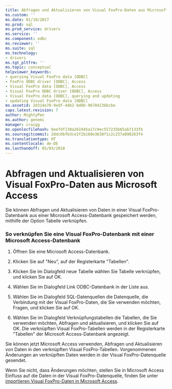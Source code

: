 ```yaml
---
title: Abfragen und Aktualisieren von Visual FoxPro-Daten aus Microsoft Access | Microsoft Docs
ms.custom: ''
ms.date: 01/19/2017
ms.prod: sql
ms.prod_service: drivers
ms.service: ''
ms.component: odbc
ms.reviewer: ''
ms.suite: sql
ms.technology:
- drivers
ms.tgt_pltfrm: ''
ms.topic: conceptual
helpviewer_keywords:
- querying Visual FoxPro data [ODBC]
- FoxPro ODBC driver [ODBC], Access
- Visual FoxPro data [ODBC], Access
- Visual FoxPro ODBC driver [ODBC], Access
- Visual FoxPro data [ODBC], querying and updating
- updating Visual FoxPro data [ODBC]
ms.assetid: 2d314e78-9edf-44b2-bd8b-96784236bcbe
caps.latest.revision: 7
author: MightyPen
ms.author: genemi
manager: craigg
ms.openlocfilehash: 6eefdf130a261945a17c9ec557235b65ab7133fb
ms.sourcegitcommit: 2ddc0bfb3ce2f2b160e3638f1c2c237a898263f4
ms.translationtype: HT
ms.contentlocale: de-DE
ms.lasthandoff: 05/03/2018
---
```

# <a name="querying-and-updating-visual-foxpro-data-from-microsoft-access"></a>Abfragen und Aktualisieren von Visual FoxPro-Daten aus Microsoft Access
Sie können Abfragen und Aktualisieren von Daten in einer Visual FoxPro-Datenbank aus einer Microsoft Access-Datenbank gespeichert werden, mithilfe der Option Tabelle verknüpfen.  
  
### <a name="to-link-a-visual-foxpro-database-to-a-microsoft-access-database"></a>So verknüpfen Sie eine Visual FoxPro-Datenbank mit einer Microsoft Access-Datenbank  
  
1.  Öffnen Sie eine Microsoft Access-Datenbank.  
  
2.  Klicken Sie auf "Neu", auf der Registerkarte "Tabellen".  
  
3.  Klicken Sie im Dialogfeld neue Tabelle wählen Sie Tabelle verknüpfen, und klicken Sie auf OK.  
  
4.  Wählen Sie im Dialogfeld Link ODBC-Datenbank in der Liste aus.  
  
5.  Wählen Sie im Dialogfeld SQL-Datenquellen die Datenquelle, die Verbindung mit der Visual FoxPro-Daten, die Sie verwenden möchten, Fragen, und klicken Sie auf OK.  
  
6.  Wählen Sie im Dialogfeld Verknüpfungstabellen die Tabellen, die Sie verwenden möchten, Abfragen und aktualisieren, und klicken Sie auf OK. Die verknüpften Visual FoxPro-Tabellen werden in der Registerkarte "Tabellen" der Microsoft Access-Datenbank angezeigt.  
  
 Sie können jetzt Microsoft Access verwenden, Abfragen und Aktualisieren von Daten in den verknüpften Visual FoxPro-Tabellen. Vorgenommenen Änderungen an verknüpften Daten werden in der Visual FoxPro-Datenquelle gesendet.  
  
 Wenn Sie nicht, dass Änderungen möchten, stellen Sie in Microsoft Access Einfluss auf die Daten in der Visual FoxPro-Datenquelle, finden Sie unter [importieren Visual FoxPro-Daten in Microsoft Access](../../odbc/microsoft/importing-visual-foxpro-data-into-microsoft-access.md).
